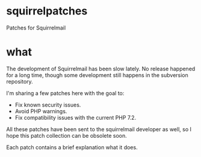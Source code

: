 # squirrelpatches
Patches for Squirrelmail

what
====

The development of Squirrelmail has been slow lately. No release happened for a long time,
though some development still happens in the subversion repository.

I'm sharing a few patches here with the goal to:

* Fix known security issues.
* Avoid PHP warnings.
* Fix compatibility issues with the current PHP 7.2.

All these patches have been sent to the squirrelmail developer as well, so I hope this
patch collection can be obsolete soon.

Each patch contains a brief explanation what it does.
